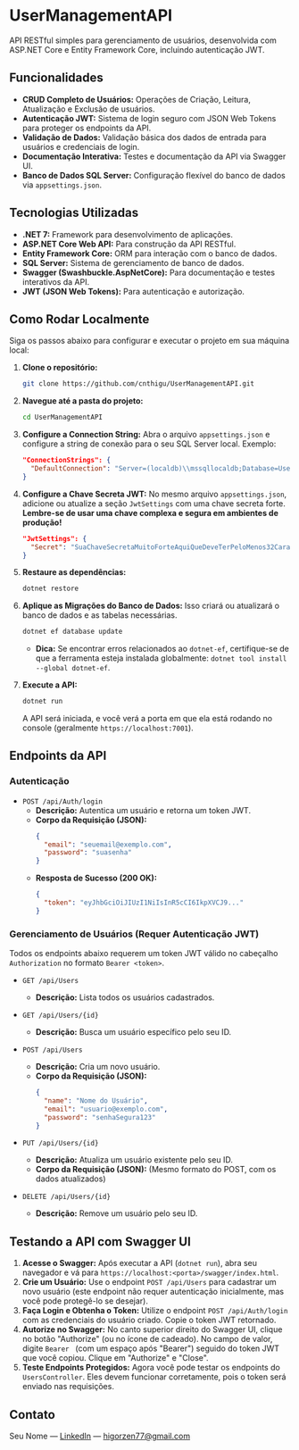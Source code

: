# UserManagementAPI

API RESTful simples para gerenciamento de usuários, desenvolvida com ASP.NET Core e Entity Framework Core, incluindo autenticação JWT.

## Funcionalidades

-   **CRUD Completo de Usuários:** Operações de Criação, Leitura, Atualização e Exclusão de usuários.
-   **Autenticação JWT:** Sistema de login seguro com JSON Web Tokens para proteger os endpoints da API.
-   **Validação de Dados:** Validação básica dos dados de entrada para usuários e credenciais de login.
-   **Documentação Interativa:** Testes e documentação da API via Swagger UI.
-   **Banco de Dados SQL Server:** Configuração flexível do banco de dados via `appsettings.json`.

## Tecnologias Utilizadas

-   **.NET 7:** Framework para desenvolvimento de aplicações.
-   **ASP.NET Core Web API:** Para construção da API RESTful.
-   **Entity Framework Core:** ORM para interação com o banco de dados.
-   **SQL Server:** Sistema de gerenciamento de banco de dados.
-   **Swagger (Swashbuckle.AspNetCore):** Para documentação e testes interativos da API.
-   **JWT (JSON Web Tokens):** Para autenticação e autorização.

## Como Rodar Localmente

Siga os passos abaixo para configurar e executar o projeto em sua máquina local:

1.  **Clone o repositório:**
    ```bash
    git clone https://github.com/cnthigu/UserManagementAPI.git
    ```

2.  **Navegue até a pasta do projeto:**
    ```bash
    cd UserManagementAPI
    ```

3.  **Configure a Connection String:**
    Abra o arquivo `appsettings.json` e configure a string de conexão para o seu SQL Server local. Exemplo:
    ```json
    "ConnectionStrings": {
      "DefaultConnection": "Server=(localdb)\\mssqllocaldb;Database=UserManagementDb;Trusted_Connection=True;MultipleActiveResultSets=true"
    }
    ```

4.  **Configure a Chave Secreta JWT:**
    No mesmo arquivo `appsettings.json`, adicione ou atualize a seção `JwtSettings` com uma chave secreta forte. **Lembre-se de usar uma chave complexa e segura em ambientes de produção!**
    ```json
    "JwtSettings": {
      "Secret": "SuaChaveSecretaMuitoForteAquiQueDeveTerPeloMenos32Caracteres"
    }
    ```

5.  **Restaure as dependências:**
    ```bash
    dotnet restore
    ```

6.  **Aplique as Migrações do Banco de Dados:**
    Isso criará ou atualizará o banco de dados e as tabelas necessárias.
    ```bash
    dotnet ef database update
    ```
    *   **Dica:** Se encontrar erros relacionados ao `dotnet-ef`, certifique-se de que a ferramenta esteja instalada globalmente: `dotnet tool install --global dotnet-ef`.

7.  **Execute a API:**
    ```bash
    dotnet run
    ```
    A API será iniciada, e você verá a porta em que ela está rodando no console (geralmente `https://localhost:7001`).

## Endpoints da API

### Autenticação

-   `POST /api/Auth/login`
    *   **Descrição:** Autentica um usuário e retorna um token JWT.
    *   **Corpo da Requisição (JSON):**
        ```json
        {
          "email": "seuemail@exemplo.com",
          "password": "suasenha"
        }
        ```
    *   **Resposta de Sucesso (200 OK):**
        ```json
        {
          "token": "eyJhbGciOiJIUzI1NiIsInR5cCI6IkpXVCJ9..."
        }
        ```

### Gerenciamento de Usuários (Requer Autenticação JWT)

Todos os endpoints abaixo requerem um token JWT válido no cabeçalho `Authorization` no formato `Bearer <token>`.

-   `GET /api/Users`
    *   **Descrição:** Lista todos os usuários cadastrados.

-   `GET /api/Users/{id}`
    *   **Descrição:** Busca um usuário específico pelo seu ID.

-   `POST /api/Users`
    *   **Descrição:** Cria um novo usuário.
    *   **Corpo da Requisição (JSON):**
        ```json
        {
          "name": "Nome do Usuário",
          "email": "usuario@exemplo.com",
          "password": "senhaSegura123"
        }
        ```

-   `PUT /api/Users/{id}`
    *   **Descrição:** Atualiza um usuário existente pelo seu ID.
    *   **Corpo da Requisição (JSON):** (Mesmo formato do POST, com os dados atualizados)

-   `DELETE /api/Users/{id}`
    *   **Descrição:** Remove um usuário pelo seu ID.

## Testando a API com Swagger UI

1.  **Acesse o Swagger:** Após executar a API (`dotnet run`), abra seu navegador e vá para `https://localhost:<porta>/swagger/index.html`.
2.  **Crie um Usuário:** Use o endpoint `POST /api/Users` para cadastrar um novo usuário (este endpoint não requer autenticação inicialmente, mas você pode protegê-lo se desejar).
3.  **Faça Login e Obtenha o Token:** Utilize o endpoint `POST /api/Auth/login` com as credenciais do usuário criado. Copie o token JWT retornado.
4.  **Autorize no Swagger:** No canto superior direito do Swagger UI, clique no botão "Authorize" (ou no ícone de cadeado). No campo de valor, digite `Bearer ` (com um espaço após "Bearer") seguido do token JWT que você copiou. Clique em "Authorize" e "Close".
5.  **Teste Endpoints Protegidos:** Agora você pode testar os endpoints do `UsersController`. Eles devem funcionar corretamente, pois o token será enviado nas requisições.

## Contato

Seu Nome — [LinkedIn](https://www.linkedin.com/in/higor-cnt-vinicius/) — higorzen77@gmail.com